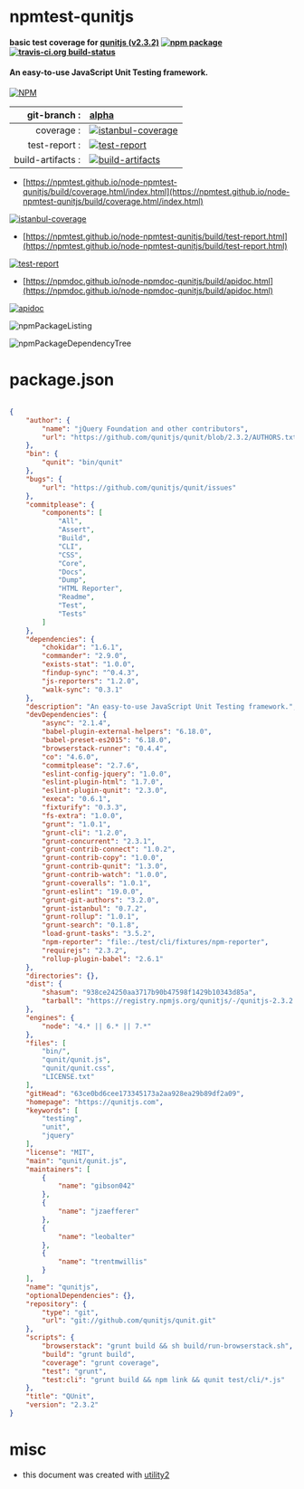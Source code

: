 # npmtest-qunitjs

#### basic test coverage for  [qunitjs (v2.3.2)](https://qunitjs.com)  [![npm package](https://img.shields.io/npm/v/npmtest-qunitjs.svg?style=flat-square)](https://www.npmjs.org/package/npmtest-qunitjs) [![travis-ci.org build-status](https://api.travis-ci.org/npmtest/node-npmtest-qunitjs.svg)](https://travis-ci.org/npmtest/node-npmtest-qunitjs)

#### An easy-to-use JavaScript Unit Testing framework.

[![NPM](https://nodei.co/npm/qunitjs.png?downloads=true&downloadRank=true&stars=true)](https://www.npmjs.com/package/qunitjs)

| git-branch : | [alpha](https://github.com/npmtest/node-npmtest-qunitjs/tree/alpha)|
|--:|:--|
| coverage : | [![istanbul-coverage](https://npmtest.github.io/node-npmtest-qunitjs/build/coverage.badge.svg)](https://npmtest.github.io/node-npmtest-qunitjs/build/coverage.html/index.html)|
| test-report : | [![test-report](https://npmtest.github.io/node-npmtest-qunitjs/build/test-report.badge.svg)](https://npmtest.github.io/node-npmtest-qunitjs/build/test-report.html)|
| build-artifacts : | [![build-artifacts](https://npmtest.github.io/node-npmtest-qunitjs/glyphicons_144_folder_open.png)](https://github.com/npmtest/node-npmtest-qunitjs/tree/gh-pages/build)|

- [https://npmtest.github.io/node-npmtest-qunitjs/build/coverage.html/index.html](https://npmtest.github.io/node-npmtest-qunitjs/build/coverage.html/index.html)

[![istanbul-coverage](https://npmtest.github.io/node-npmtest-qunitjs/build/screenCapture.buildCi.browser.%252Ftmp%252Fbuild%252Fcoverage.lib.html.png)](https://npmtest.github.io/node-npmtest-qunitjs/build/coverage.html/index.html)

- [https://npmtest.github.io/node-npmtest-qunitjs/build/test-report.html](https://npmtest.github.io/node-npmtest-qunitjs/build/test-report.html)

[![test-report](https://npmtest.github.io/node-npmtest-qunitjs/build/screenCapture.buildCi.browser.%252Ftmp%252Fbuild%252Ftest-report.html.png)](https://npmtest.github.io/node-npmtest-qunitjs/build/test-report.html)

- [https://npmdoc.github.io/node-npmdoc-qunitjs/build/apidoc.html](https://npmdoc.github.io/node-npmdoc-qunitjs/build/apidoc.html)

[![apidoc](https://npmdoc.github.io/node-npmdoc-qunitjs/build/screenCapture.buildCi.browser.%252Ftmp%252Fbuild%252Fapidoc.html.png)](https://npmdoc.github.io/node-npmdoc-qunitjs/build/apidoc.html)

![npmPackageListing](https://npmtest.github.io/node-npmtest-qunitjs/build/screenCapture.npmPackageListing.svg)

![npmPackageDependencyTree](https://npmtest.github.io/node-npmtest-qunitjs/build/screenCapture.npmPackageDependencyTree.svg)



# package.json

```json

{
    "author": {
        "name": "jQuery Foundation and other contributors",
        "url": "https://github.com/qunitjs/qunit/blob/2.3.2/AUTHORS.txt"
    },
    "bin": {
        "qunit": "bin/qunit"
    },
    "bugs": {
        "url": "https://github.com/qunitjs/qunit/issues"
    },
    "commitplease": {
        "components": [
            "All",
            "Assert",
            "Build",
            "CLI",
            "CSS",
            "Core",
            "Docs",
            "Dump",
            "HTML Reporter",
            "Readme",
            "Test",
            "Tests"
        ]
    },
    "dependencies": {
        "chokidar": "1.6.1",
        "commander": "2.9.0",
        "exists-stat": "1.0.0",
        "findup-sync": "^0.4.3",
        "js-reporters": "1.2.0",
        "walk-sync": "0.3.1"
    },
    "description": "An easy-to-use JavaScript Unit Testing framework.",
    "devDependencies": {
        "async": "2.1.4",
        "babel-plugin-external-helpers": "6.18.0",
        "babel-preset-es2015": "6.18.0",
        "browserstack-runner": "0.4.4",
        "co": "4.6.0",
        "commitplease": "2.7.6",
        "eslint-config-jquery": "1.0.0",
        "eslint-plugin-html": "1.7.0",
        "eslint-plugin-qunit": "2.3.0",
        "execa": "0.6.1",
        "fixturify": "0.3.3",
        "fs-extra": "1.0.0",
        "grunt": "1.0.1",
        "grunt-cli": "1.2.0",
        "grunt-concurrent": "2.3.1",
        "grunt-contrib-connect": "1.0.2",
        "grunt-contrib-copy": "1.0.0",
        "grunt-contrib-qunit": "1.3.0",
        "grunt-contrib-watch": "1.0.0",
        "grunt-coveralls": "1.0.1",
        "grunt-eslint": "19.0.0",
        "grunt-git-authors": "3.2.0",
        "grunt-istanbul": "0.7.2",
        "grunt-rollup": "1.0.1",
        "grunt-search": "0.1.8",
        "load-grunt-tasks": "3.5.2",
        "npm-reporter": "file:./test/cli/fixtures/npm-reporter",
        "requirejs": "2.3.2",
        "rollup-plugin-babel": "2.6.1"
    },
    "directories": {},
    "dist": {
        "shasum": "938ce24250aa3717b90b47598f1429b10343d85a",
        "tarball": "https://registry.npmjs.org/qunitjs/-/qunitjs-2.3.2.tgz"
    },
    "engines": {
        "node": "4.* || 6.* || 7.*"
    },
    "files": [
        "bin/",
        "qunit/qunit.js",
        "qunit/qunit.css",
        "LICENSE.txt"
    ],
    "gitHead": "63ce0bd6cee173345173a2aa928ea29b89df2a09",
    "homepage": "https://qunitjs.com",
    "keywords": [
        "testing",
        "unit",
        "jquery"
    ],
    "license": "MIT",
    "main": "qunit/qunit.js",
    "maintainers": [
        {
            "name": "gibson042"
        },
        {
            "name": "jzaefferer"
        },
        {
            "name": "leobalter"
        },
        {
            "name": "trentmwillis"
        }
    ],
    "name": "qunitjs",
    "optionalDependencies": {},
    "repository": {
        "type": "git",
        "url": "git://github.com/qunitjs/qunit.git"
    },
    "scripts": {
        "browserstack": "grunt build && sh build/run-browserstack.sh",
        "build": "grunt build",
        "coverage": "grunt coverage",
        "test": "grunt",
        "test:cli": "grunt build && npm link && qunit test/cli/*.js"
    },
    "title": "QUnit",
    "version": "2.3.2"
}
```



# misc
- this document was created with [utility2](https://github.com/kaizhu256/node-utility2)
